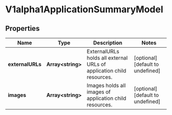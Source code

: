 # V1alpha1ApplicationSummaryModel

## Properties

Name | Type | Description | Notes
------------ | ------------- | ------------- | -------------
**externalURLs** | **Array&lt;string&gt;** | ExternalURLs holds all external URLs of application child resources. | [optional] [default to undefined]
**images** | **Array&lt;string&gt;** | Images holds all images of application child resources. | [optional] [default to undefined]


